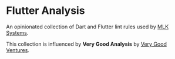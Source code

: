 # Flutter Analysis

An opinionated collection of Dart and Flutter lint rules used
by [MLK Systems](https://mlksystems.com).

This collection is influenced by **Very Good Analysis**
by [Very Good Ventures](https://github.com/VeryGoodOpenSource/very_good_analysis).
